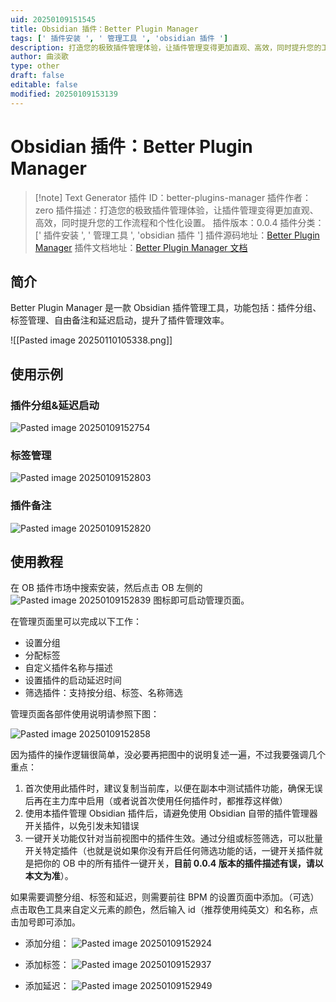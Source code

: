```yaml
---
uid: 20250109151545
title: Obsidian 插件：Better Plugin Manager
tags: [' 插件安装 ', ' 管理工具 ', 'obsidian 插件 ']
description: 打造您的极致插件管理体验，让插件管理变得更加直观、高效，同时提升您的工作流程和个性化设置。
author: 曲淡歌
type: other
draft: false
editable: false
modified: 20250109153139
---
```


# Obsidian 插件：Better Plugin Manager

> [!note] Text Generator
> 插件 ID：better-plugins-manager
> 插件作者：zero
> 插件描述：打造您的极致插件管理体验，让插件管理变得更加直观、高效，同时提升您的工作流程和个性化设置。
> 插件版本：0.0.4
> 插件分类：[' 插件安装 ', ' 管理工具 ', 'obsidian 插件 ']
> 插件源码地址：[Better Plugin Manager](https://github.com/0011000000110010/obsidian-manager)
> 插件文档地址：[Better Plugin Manager 文档](https://github.com/0011000000110010/obsidian-manager)

## 简介

Better Plugin Manager 是一款 Obsidian 插件管理工具，功能包括：插件分组、标签管理、自由备注和延迟启动，提升了插件管理效率。

![[Pasted image 20250110105338.png]]
## 使用示例

### 插件分组&延迟启动

![Pasted image 20250109152754](https://cdn.pkmer.cn/images/202501092016197.png!pkmer)

### 标签管理

![Pasted image 20250109152803](https://cdn.pkmer.cn/images/202501092016199.png!pkmer)

### 插件备注

![Pasted image 20250109152820](https://cdn.pkmer.cn/images/202501092016200.png!pkmer)

## 使用教程

在 OB 插件市场中搜索安装，然后点击 OB 左侧的 ![Pasted image 20250109152839](https://cdn.pkmer.cn/images/202501092016201.png!pkmer) 图标即可启动管理页面。

在管理页面里可以完成以下工作：

- 设置分组
- 分配标签
- 自定义插件名称与描述
- 设置插件的启动延迟时间
- 筛选插件：支持按分组、标签、名称筛选

管理页面各部件使用说明请参照下图：

![Pasted image 20250109152858](https://cdn.pkmer.cn/images/202501092016202.png!pkmer)

因为插件的操作逻辑很简单，没必要再把图中的说明复述一遍，不过我要强调几个重点：

1. 首次使用此插件时，建议复制当前库，以便在副本中测试插件功能，确保无误后再在主力库中启用（或者说首次使用任何插件时，都推荐这样做）
2. 使用本插件管理 Obsidian 插件后，请避免使用 Obsidian 自带的插件管理器开关插件，以免引发未知错误
3. 一键开关功能仅针对当前视图中的插件生效。通过分组或标签筛选，可以批量开关特定插件（也就是说如果你没有开启任何筛选功能的话，一键开关插件就是把你的 OB 中的所有插件一键开关，**目前 0.0.4 版本的插件描述有误，请以本文为准**）。

如果需要调整分组、标签和延迟，则需要前往 BPM 的设置页面中添加。（可选）点击取色工具来自定义元素的颜色，然后输入 id（推荐使用纯英文）和名称，点击加号即可添加。

- 添加分组：
![Pasted image 20250109152924](https://cdn.pkmer.cn/images/202501092016203.png!pkmer)

- 添加标签：
![Pasted image 20250109152937](https://cdn.pkmer.cn/images/202501092016204.png!pkmer)

- 添加延迟：
![Pasted image 20250109152949](https://cdn.pkmer.cn/images/202501092016205.png!pkmer)
